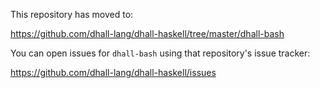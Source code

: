 This repository has moved to:

https://github.com/dhall-lang/dhall-haskell/tree/master/dhall-bash

You can open issues for `dhall-bash` using that repository's issue tracker:

https://github.com/dhall-lang/dhall-haskell/issues
